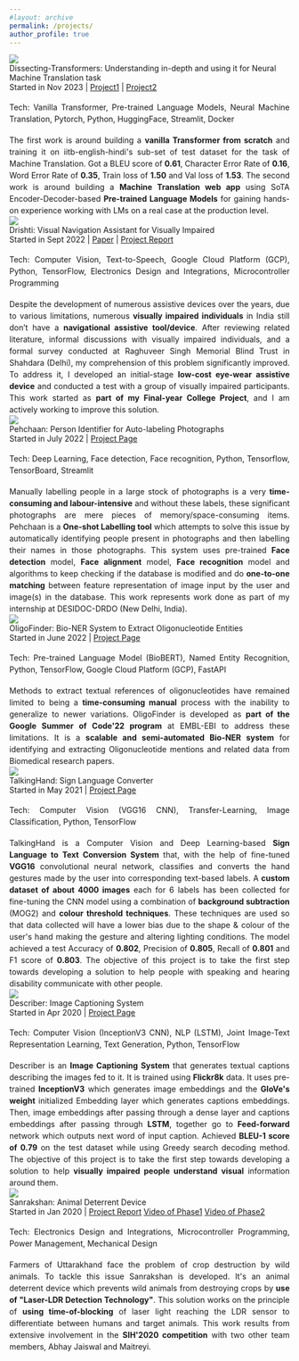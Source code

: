 ```yaml
---
#layout: archive
permalink: /projects/
author_profile: true
---
```


<div class="research-block">
	<div class="left">
		<span class="research-img">
			<img src="/images/NMT_gif.gif">
		</span>
	</div>
	<div class="right">
		<div class="title" style="font-size: 14px;">Dissecting-Transformers: Understanding in-depth and using it for Neural Machine Translation task</div>
		<div class="sub-title" style="font-size: 14px;">Started in Nov 2023 | <a target="_blank" class="tab_paper"  href="https://github.com/malayjoshi13/Understanding-Transformer">Project1</a> | <a target="_blank" class="tab_paper"  href="https://github.com/malayjoshi13/NeuralMachineTranslator">Project2</a></div><br>
		<span class="research-text" style="text-align: justify; display: inline-block; font-size: 14px; line-height: 1.5;">Tech: Vanilla Transformer, Pre-trained Language Models, Neural Machine Translation, Pytorch, Python, HuggingFace, Streamlit, Docker</span><br><br>			
		<span class="research-text" style="text-align: justify; display: inline-block; line-height: 1.5; font-size: 14px;">The first work is around building a <b>vanilla Transformer from scratch</b> and training it on iitb-english-hindi's sub-set of test dataset for the task of Machine Translation. Got a BLEU score of <b>0.61</b>, Character Error Rate of <b>0.16</b>, Word Error Rate of <b>0.35</b>, Train loss of <b>1.50</b> and Val loss of <b>1.53</b>. The second work is around building a <b>Machine Translation web app</b> using SoTA Encoder-Decoder-based <b>Pre-trained Language Models</b> for gaining hands-on experience working with LMs on a real case at the production level.</span>
	</div>
</div>


<div class="research-block">
	<div class="left">
		<span class="research-img">
			<img src="/images/drishti_gif.gif">
		</span>
	</div>
	<div class="right">
		<div class="title" style="font-size: 14px;">Drishti: Visual Navigation Assistant for Visually Impaired</div>
		<div class="sub-title" style="font-size: 14px;">Started in Sept 2022 | <a target="_blank" class="tab_paper"  href="https://iopscience.iop.org/article/10.1088/1742-6596/2570/1/012032">Paper</a> | <a target="_blank" class="tab_paper"  href="/files/Drishti_Report.pdf">Project Report</a> </div><br>
		<span class="research-text" style="text-align: justify; display: inline-block; font-size: 14px; line-height: 1.5;">Tech: Computer Vision, Text-to-Speech, Google Cloud Platform (GCP), Python, TensorFlow, Electronics Design and Integrations, Microcontroller Programming </span><br><br>			
		<span class="research-text" style="text-align: justify; display: inline-block; line-height: 1.5; font-size: 14px;">Despite the development of numerous assistive devices over the years, due to various limitations, numerous <b>visually impaired individuals</b> in India still don’t have a <b>navigational assistive tool/device</b>. After reviewing related literature, informal discussions with visually impaired individuals, and a formal survey conducted at Raghuveer Singh Memorial Blind Trust in Shahdara (Delhi), my comprehension of this problem significantly improved. To address it, I developed an initial-stage <b>low-cost eye-wear assistive device</b> and conducted a test with a group of visually impaired participants. This work started as <b>part of my Final-year College Project</b>, and I am actively working to improve this solution.</span>
	</div>
</div>


<div class="research-block">
	<div class="left">
		<span class="research-img">
			<img src="/images/Pehchaan_gif.gif">
		</span>
	</div>
	<div class="right">
		<div class="title" style="font-size: 14px;">Pehchaan: Person Identifier for Auto-labeling Photographs</div>
		<div class="sub-title" style="font-size: 14px;">Started in July 2022 | <a target="_blank" class="tab_paper"  href="https://github.com/malayjoshi13/Pehchaan">Project Page</a></div><br>
		<span class="research-text" style="text-align: justify; display: inline-block; font-size: 14px; line-height: 1.5;">Tech: Deep Learning, Face detection, Face recognition, Python, Tensorflow, TensorBoard, Streamlit</span><br><br>			
		<span class="research-text" style="text-align: justify; display: inline-block; line-height: 1.5; font-size: 14px;"> Manually labelling people in a large stock of photographs is a very <b>time-consuming and labour-intensive</b> and without these labels, these significant photographs are mere pieces of memory/space-consuming items. Pehchaan is a <b>One-shot Labelling tool</b> which attempts to solve this issue by automatically identifying people present in photographs and then labelling their names in those photographs. This system uses pre-trained <b>Face detection</b> model, <b>Face alignment</b> model, <b>Face recognition</b> model and algorithms to keep checking if the database is modified and do <b>one-to-one matching</b> between feature representation of image input by the user and image(s) in the database. This work represents work done as part of my internship at DESIDOC-DRDO (New Delhi, India).</span>
	</div>
</div>


<div class="research-block">
	<div class="left">
		<span class="research-img">
			<img src="/images/gsoc_gif.gif">
		</span>
	</div>
	<div class="right">
		<div class="title" style="font-size: 14px;">OligoFinder: Bio-NER System to Extract Oligonucleotide Entities</div>
		<div class="sub-title" style="font-size: 14px;">Started in June 2022 | <a target="_blank" class="tab_paper"  href="https://summerofcode.withgoogle.com/programs/2022/projects/5b96vIqa">Project Page</a></div><br>
		<span class="research-text" style="text-align: justify; display: inline-block; font-size: 14px; line-height: 1.5;">Tech: Pre-trained Language Model (BioBERT), Named Entity Recognition, Python, TensorFlow, Google Cloud Platform (GCP), FastAPI</span><br><br>			
		<span class="research-text" style="text-align: justify; display: inline-block; line-height: 1.5; font-size: 14px;">Methods to extract textual references of oligonucleotides have remained limited to being a <b>time-consuming manual</b> process with the inability to generalize to newer variations. OligoFinder is developed as <b>part of the Google Summer of Code'22 program</b> at EMBL-EBI to address these limitations. It is a <b>scalable and semi-automated Bio-NER system</b> for identifying and extracting Oligonucleotide mentions and related data from Biomedical research papers.</span>
	</div>
</div>


<div class="research-block">
	<div class="left">
		<span class="research-img">
			<img src="/images/talkinghand_gif.gif">
		</span>
	</div>
	<div class="right">
		<div class="title" style="font-size: 14px;">TalkingHand: Sign Language Converter</div>
		<div class="sub-title" style="font-size: 14px;">Started in May 2021 | <a target="_blank" class="tab_paper"  href="https://github.com/malayjoshi13/TalkingHand">Project Page</a></div><br>
		<span class="research-text" style="text-align: justify; display: inline-block; font-size: 14px; line-height: 1.5;">Tech: Computer Vision (VGG16 CNN), Transfer-Learning, Image Classification, Python, TensorFlow </span><br><br>			
		<span class="research-text" style="text-align: justify; display: inline-block; line-height: 1.5; font-size: 14px;"> TalkingHand is a Computer Vision and Deep Learning-based <b>Sign Language to Text Conversion System</b> that, with the help of fine-tuned <b>VGG16</b> convolutional neural network, classifies and converts the hand gestures made by the user into corresponding text-based labels. A <b>custom dataset of about 4000 images</b> each for 6 labels has been collected for fine-tuning the CNN model using a combination of <b>background subtraction</b> (MOG2) and <b>colour threshold techniques</b>. These techniques are used so that data collected will have a lower bias due to the shape & colour of the user's hand making the gesture and altering lighting conditions. The model achieved a test Accuracy of <b>0.802</b>, Precision of <b>0.805</b>, Recall of <b>0.801</b> and F1 score of <b>0.803</b>. The objective of this project is to take the first step towards developing a solution to help people with speaking and hearing disability communicate with other people. </span>
	</div>
</div>


<div class="research-block">
	<div class="left">
		<span class="research-img">
			<img src="/images/describer_gif.gif">
		</span>
	</div>
	<div class="right">
		<div class="title" style="font-size: 14px;">Describer: Image Captioning System</div>
		<div class="sub-title" style="font-size: 14px;">Started in Apr 2020 | <a target="_blank" class="tab_paper"  href="https://github.com/malayjoshi13/Describer">Project Page</a></div><br>
		<span class="research-text" style="text-align: justify; display: inline-block; font-size: 14px; line-height: 1.5;">Tech: Computer Vision (InceptionV3 CNN), NLP (LSTM), Joint Image-Text Representation Learning, Text Generation, Python, TensorFlow </span><br><br>			
		<span class="research-text" style="text-align: justify; display: inline-block; line-height: 1.5; font-size: 14px;">Describer is an <b>Image Captioning System</b> that generates textual captions describing the images fed to it. It is trained using <b>Flickr8k</b> data. It uses pre-trained <b>InceptionV3</b> which generates image embeddings and the <b>GloVe's weight</b> initialized Embedding layer which generates captions embeddings. Then, image embeddings after passing through a dense layer and captions embeddings after passing through <b>LSTM</b>, together go to <b>Feed-forward</b> network which outputs next word of input caption. Achieved <b>BLEU-1 score of 0.79</b> on the test dataset while using Greedy search decoding method. The objective of this project is to take the first step towards developing a solution to help <b>visually impaired people understand visual</b> information around them.
		</span>
	</div>
</div>


<div class="research-block">
	<div class="left">
		<span class="research-img">
			<img src="/images/Sanrakshan_gif.gif">
		</span>
	</div>
	<div class="right">
		<div class="title" style="font-size: 14px;">Sanrakshan: Animal Deterrent Device</div>
		<div class="sub-title" style="font-size: 14px;">Started in Jan 2020 | <a target="_blank" class="tab_paper" href="https://malayjoshi13.github.io/files/Sanrakshan_Report.pdf">Project Report</a> <a target="_blank" class="tab_paper" href="https://drive.google.com/file/d/1eC4c6zvbNNxLtWwpwbPqL4ohY22w0u4Z/view?usp=sharing">Video of Phase1</a> <a target="_blank" class="tab_paper" href="https://drive.google.com/file/d/1s_1gYTDBr2nosnFjSVyBHP34kpsHunBV/view?usp=sharing">Video of Phase2</a></div><br>
		<span class="research-text" style="text-align: justify; display: inline-block; font-size: 14px; line-height: 1.5;">Tech: Electronics Design and Integrations, Microcontroller Programming, Power Management, Mechanical Design</span><br><br>		
		<span class="research-text" style="text-align: justify; display: inline-block; line-height: 1.5; font-size: 14px;"> Farmers of Uttarakhand face the problem of crop destruction by wild animals. To tackle this issue Sanrakshan is developed. It's an animal deterrent device which prevents wild animals from destroying crops by <b>use of "Laser-LDR Detection Technology"</b>. This solution works on the principle of <b>using time-of-blocking</b> of laser light reaching the LDR sensor to differentiate between humans and target animals. This work results from extensive involvement in the <b>SIH'2020 competition</b> with two other team members, Abhay Jaiswal and Maitreyi.</span>
	</div>
</div>